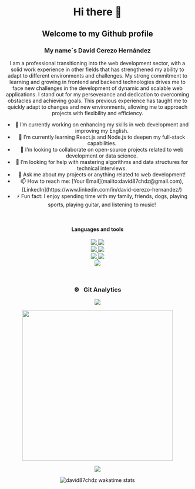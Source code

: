 <h1 align="center">Hi there 👋</h1>

<!--
**david87chdz/david87chdz** is a ✨ _special_ ✨ repository because its `README.md` (this file) appears on your GitHub profile.

Here are some ideas to get you started:

- 🔭 I’m currently working on ...
- 🌱 I’m currently learning ...
- 👯 I’m looking to collaborate on ...
- 🤔 I’m looking for help with ...
- 💬 Ask me about ...
- 📫 How to reach me: ...
- 😄 Pronouns: ...
- ⚡ Fun fact: ...
-->
<div align="center">
<h2 align="center">Welcome to my Github profile</h3>
<h3>My name´s David Cerezo Hernández</h3>
<p>I am a professional transitioning into the web development sector, with a solid work experience in other fields that has strengthened my ability to adapt to different environments and challenges. My strong commitment to learning and growing in frontend and backend technologies drives me to face new challenges in the development of dynamic and scalable web applications. I stand out for my perseverance and dedication to overcoming obstacles and achieving goals. This previous experience has taught me to quickly adapt to changes and new environments, allowing me to approach projects with flexibility and efficiency.</p>
</div>

<div align="center">
<ul>
  <li>🔭 I’m currently working on enhancing my skills in web development and improving my English.</li>
  <li>🌱 I’m currently learning React.js and Node.js to deepen my full-stack capabilities.</li>
  <li>👯 I’m looking to collaborate on open-source projects related to web development or data science.</li>
  <li>🤔 I’m looking for help with mastering algorithms and data structures for technical interviews.</li>
  <li>💬 Ask me about my projects or anything related to web development!</li>
  <li>📫 How to reach me: [Your Email](mailto:david87chdz@gmail.com), [LinkedIn](https://www.linkedin.com/in/david-cerezo-hernandez/)</li>
  <li>⚡ Fun fact: I enjoy spending time with my family, friends, dogs, playing sports, playing guitar, and listening to music!</li>
</ul>








</div>
<br>

<h4 align="center">Languages and tools</h4>

<p align="center">
  <a href="https://skillicons.dev">
    <img src="https://skillicons.dev/icons?i=js,angular,react,ts" />
    <img src="https://skillicons.dev/icons?i=bootstrap,tailwind,css,html" />
    <br>
     <img src="https://skillicons.dev/icons?i=php,symfony,nodejs,express" />
     <img src="https://skillicons.dev/icons?i=mysql,mongodb,postgres,postman" />
    <br>
    <img src="https://skillicons.dev/icons?i=java,spring,hibernate,maven" />
    <img src="https://skillicons.dev/icons?i=vite,npm,github,git" />
     <br>
    <img src="https://skillicons.dev/icons?i=aws,vscode,idea,sass,docker" />
  </a>
</p>
<br>




<div align="center">
  <h3>⚙️ &nbsp; Git Analytics</h3>
  <p><img src="https://github-readme-stats.vercel.app/api?username=david87chdz&theme=dark&show_icons=true" /></p>
  <p><img src="https://github-readme-stats.vercel.app/api/top-langs/?username=david87chdz&theme=dark&layout=compact" width="410" /></p>
</div>





<p align="center">
  <a href="https://github.com/FahimFBA/github-readme-twitter">
    <img src="https://github-readme-twitter.gazf.vercel.app/api?id=david87chdz&layout=wide&show_reply=off&show_retweet=off" />
  </a>
</p>

  

<!-- Para el wata time
<div align="center">
![david87chdz wakatime stats](https://github-readme-stats.vercel.app/api/wakatime?username=david87chdz&layout=compact&theme=radical)
</div>
 -->

<p align="center">
  <img src="https://github-readme-stats.vercel.app/api/wakatime?username=@david87chdz&layout=compact&theme=radical" alt="david87chdz wakatime stats"/>
</p>




